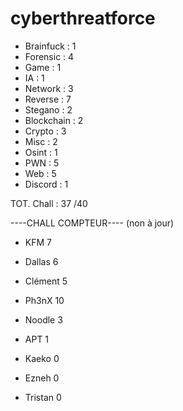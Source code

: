 # cyberthreatforce


* Brainfuck : 1
* Forensic : 4
* Game : 1
* IA : 1
* Network : 3
* Reverse : 7
* Stegano : 2 
* Blockchain : 2
* Crypto : 3
* Misc : 2
* Osint : 1
* PWN : 5
* Web : 5
* Discord : 1

TOT. Chall : 37 /40 


----CHALL COMPTEUR---- (non à jour)

* KFM 	7
* Dallas 	6
* Clément 5
* Ph3nX   10
* Noodle 	3
* APT 	1

* Kaeko	0
* Ezneh	0
* Tristan	0
